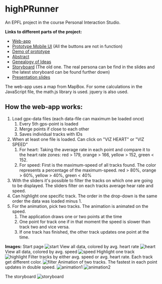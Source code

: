# highPRunner
An EPFL project in the course Personal Interaction Studio.

**Links to different parts of the project:**
- [Web-app](http://cecilialagerwall.se/highprunner/)
- [Prototype Mobile UI](http://cecilialagerwall.se/highprunner/prototype) (All the buttons are not in function)
- [Demo of prototype](http://cecilialagerwall.se/highprunner/demo/)
- [Abstract](http://cecilialagerwall.se/highprunner/abstract.pdf)
- [Genealogy of Ideas](http://cecilialagerwall.se/highprunner/genealogy/)
- [Storyboard](http://cecilialagerwall.se/highprunner/storyboard/) (The old one. The real persona can be find in the slides and the latest storyboard can be found further down)
- [Presentation slides](http://slides.com/luvan1/highprunner/fullscreen)

The web-app uses a map from MapBox. For some calculations in the JavaScript file, the math.js library is used. jquery is also used.

How the web-app works:
--------------
1. Load gpx-data files (each data-file can maximum be loaded once)
	1. Every 5th gps-point is loaded
	2. Merge points if close to each other
	3. Saves individual tracks with IDs
2. When at least one file is loaded. Can click on "VIZ HEART" or "VIZ SPEED"
	1. For heart: Taking the average rate in each point and compare it to the heart rate zones: red > 179, orange > 166, yellow > 152, green < 152.
	2. For speed: First is the maximum-speed of all tracks found. The color represents a percentage of the maximum-speed. red > 80%, orange > 60%, yellow > 40%, green < 40%
3. With the sliders it's possible to filter the tracks on which one are going to be displayed. The sliders filter on each tracks average hear rate and speed.
4. Can highlight one specific track. The order in the drop-down is the same order the data was loaded minus 1.
5. For the animation, pick two tracks. The animation is animated on the speed.
	1. The application draws one or two points at the time
	2. One point for track one if in that moment the speed is slower than track two and vice versa.
	3. If one track has finished, the other track updates one point at the time.

**Images:**
Start page
![start](http://cecilialagerwall.se/highprunner/img/start.png)
View all data, colored by avg. heart rate
![heart](http://cecilialagerwall.se/highprunner/img/heart.png)
View all data, colored by avg. speed
![speed](http://cecilialagerwall.se/highprunner/img/speed.png)
Highlight one track
![highlight](http://cecilialagerwall.se/highprunner/img/select.png)
Filter tracks by either avg. speed or avg. heart rate. Each track get different color.
![filter](http://cecilialagerwall.se/highprunner/img/filter.png)
Animation of two tracks. The fastest in each point updates in double speed.
![animation1](http://cecilialagerwall.se/highprunner/img/animation1.png)
![animation2](http://cecilialagerwall.se/highprunner/img/animation.png)

The storyboard
![storyboard](http://cecilialagerwall.se/highprunner/img/storyboard.png)